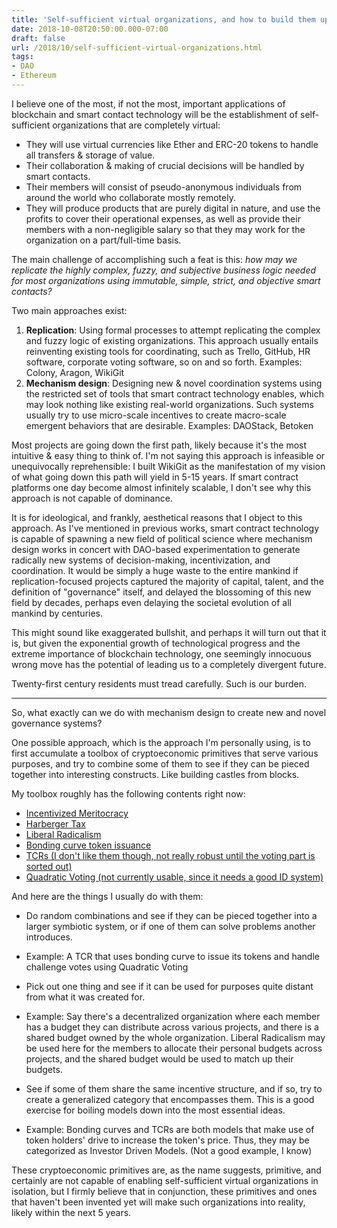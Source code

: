 ```yaml
---
title: 'Self-sufficient virtual organizations, and how to build them up'
date: 2018-10-08T20:50:00.000-07:00
draft: false
url: /2018/10/self-sufficient-virtual-organizations.html
tags: 
- DAO
- Ethereum
---
```


I believe one of the most, if not the most, important applications of blockchain and smart contact technology will be the establishment of self-sufficient organizations that are completely virtual:

*   They will use virtual currencies like Ether and ERC-20 tokens to handle all transfers & storage of value.
*   Their collaboration & making of crucial decisions will be handled by smart contacts.
*   Their members will consist of pseudo-anonymous individuals from around the world who collaborate mostly remotely.
*   They will produce products that are purely digital in nature, and use the profits to cover their operational expenses, as well as provide their members with a non-negligible salary so that they may work for the organization on a part/full-time basis.

The main challenge of accomplishing such a feat is this: _how may we replicate the highly complex, fuzzy, and subjective business logic needed for most organizations using immutable, simple, strict, and objective smart contacts?_

Two main approaches exist:

1.  **Replication**: Using formal processes to attempt replicating the complex and fuzzy logic of existing organizations. This approach usually entails reinventing existing tools for coordinating, such as Trello, GitHub, HR software, corporate voting software, so on and so forth. Examples: Colony, Aragon, WikiGit
2.  **Mechanism design**: Designing new & novel coordination systems using the restricted set of tools that smart contract technology enables, which may look nothing like existing real-world organizations. Such systems usually try to use micro-scale incentives to create macro-scale emergent behaviors that are desirable. Examples: DAOStack, Betoken

Most projects are going down the first path, likely because it's the most intuitive & easy thing to think of. I'm not saying this approach is infeasible or unequivocally reprehensible: I built WikiGit as the manifestation of my vision of what going down this path will yield in 5-15 years. If smart contract platforms one day become almost infinitely scalable, I don't see why this approach is not capable of dominance.

It is for ideological, and frankly, aesthetical reasons that I object to this approach. As I've mentioned in previous works, smart contract technology is capable of spawning a new field of political science where mechanism design works in concert with DAO-based experimentation to generate radically new systems of decision-making, incentivization, and coordination. It would be simply a huge waste to the entire mankind if replication-focused projects captured the majority of capital, talent, and the definition of "governance" itself, and delayed the blossoming of this new field by decades, perhaps even delaying the societal evolution of all mankind by centuries.

This might sound like exaggerated bullshit, and perhaps it will turn out that it is, but given the exponential growth of technological progress and the extreme importance of blockchain technology, one seemingly innocuous wrong move has the potential of leading us to a completely divergent future.

Twenty-first century residents must tread carefully. Such is our burden.

* * *

So, what exactly can we do with mechanism design to create new and novel governance systems?

One possible approach, which is the approach I'm personally using, is to first accumulate a toolbox of cryptoeconomic primitives that serve various purposes, and try to combine some of them to see if they can be pieced together into interesting constructs. Like building castles from blocks.

My toolbox roughly has the following contents right now:

*   [Incentivized Meritocracy](https://github.com/Betoken/documents/blob/master/Incentivized%20Meritocracies/Incentivized%20Meritocracies.pdf)
*   [Harberger Tax](https://medium.com/@simondlr/what-is-harberger-tax-where-does-the-blockchain-fit-in-1329046922c6)
*   [Liberal Radicalism](https://papers.ssrn.com/sol3/papers.cfm?abstract_id=3243656)
*   [Bonding curve token issuance](https://medium.com/@simondlr/tokens-2-0-curved-token-bonding-in-curation-markets-1764a2e0bee5)
*   [TCRs (I don't like them though, not really robust until the voting part is sorted out)](https://medium.com/@ilovebagels/token-curated-registries-1-0-61a232f8dac7)
*   [Quadratic Voting (not currently usable, since it needs a good ID system)](https://papers.ssrn.com/sol3/papers.cfm?abstract_id=2003531)

And here are the things I usually do with them:

*   Do random combinations and see if they can be pieced together into a larger symbiotic system, or if one of them can solve problems another introduces.

*   Example: A TCR that uses bonding curve to issue its tokens and handle challenge votes using Quadratic Voting

*   Pick out one thing and see if it can be used for purposes quite distant from what it was created for.

*   Example: Say there's a decentralized organization where each member has a budget they can distribute across various projects, and there is a shared budget owned by the whole organization. Liberal Radicalism may be used here for the members to allocate their personal budgets across projects, and the shared budget would be used to match up their budgets.

*   See if some of them share the same incentive structure, and if so, try to create a generalized category that encompasses them. This is a good exercise for boiling models down into the most essential ideas.

*   Example: Bonding curves and TCRs are both models that make use of token holders' drive to increase the token's price. Thus, they may be categorized as Investor Driven Models. (Not a good example, I know)

These cryptoeconomic primitives are, as the name suggests, primitive, and certainly are not capable of enabling self-sufficient virtual organizations in isolation, but I firmly believe that in conjunction, these primitives and ones that haven't been invented yet will make such organizations into reality, likely within the next 5 years.